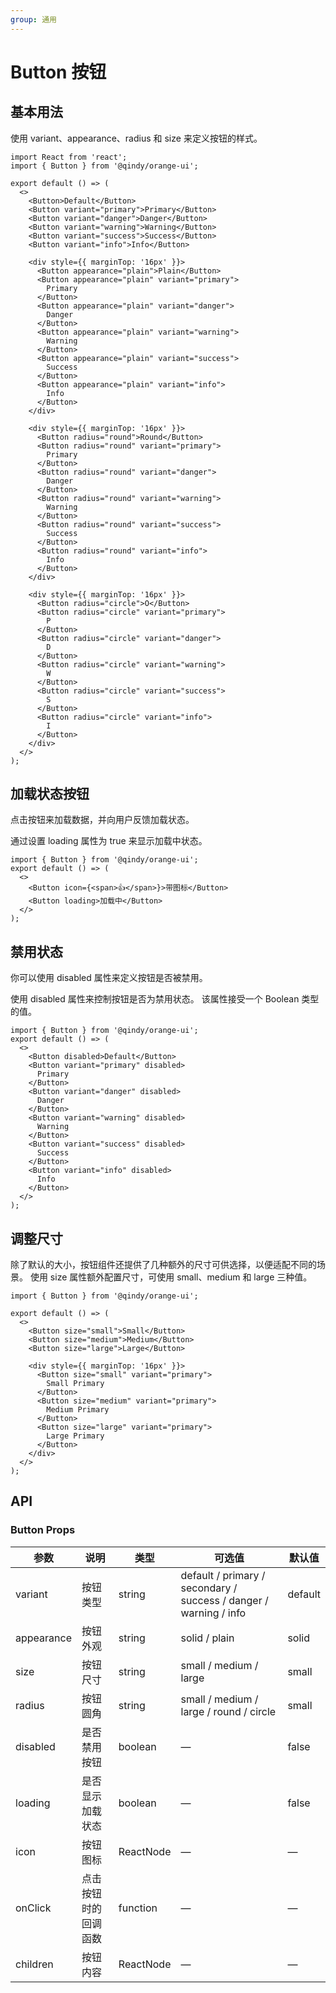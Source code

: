 ```yaml
---
group: 通用
---
```


<!-- 其他 Markdown 内容 -->

# Button 按钮

## 基本用法

使用 variant、appearance、radius 和 size 来定义按钮的样式。

```tsx
import React from 'react';
import { Button } from '@qindy/orange-ui';

export default () => (
  <>
    <Button>Default</Button>
    <Button variant="primary">Primary</Button>
    <Button variant="danger">Danger</Button>
    <Button variant="warning">Warning</Button>
    <Button variant="success">Success</Button>
    <Button variant="info">Info</Button>

    <div style={{ marginTop: '16px' }}>
      <Button appearance="plain">Plain</Button>
      <Button appearance="plain" variant="primary">
        Primary
      </Button>
      <Button appearance="plain" variant="danger">
        Danger
      </Button>
      <Button appearance="plain" variant="warning">
        Warning
      </Button>
      <Button appearance="plain" variant="success">
        Success
      </Button>
      <Button appearance="plain" variant="info">
        Info
      </Button>
    </div>

    <div style={{ marginTop: '16px' }}>
      <Button radius="round">Round</Button>
      <Button radius="round" variant="primary">
        Primary
      </Button>
      <Button radius="round" variant="danger">
        Danger
      </Button>
      <Button radius="round" variant="warning">
        Warning
      </Button>
      <Button radius="round" variant="success">
        Success
      </Button>
      <Button radius="round" variant="info">
        Info
      </Button>
    </div>

    <div style={{ marginTop: '16px' }}>
      <Button radius="circle">O</Button>
      <Button radius="circle" variant="primary">
        P
      </Button>
      <Button radius="circle" variant="danger">
        D
      </Button>
      <Button radius="circle" variant="warning">
        W
      </Button>
      <Button radius="circle" variant="success">
        S
      </Button>
      <Button radius="circle" variant="info">
        I
      </Button>
    </div>
  </>
);
```

## 加载状态按钮

点击按钮来加载数据，并向用户反馈加载状态。

通过设置 loading 属性为 true 来显示加载中状态。

```tsx
import { Button } from '@qindy/orange-ui';
export default () => (
  <>
    <Button icon={<span>👍</span>}>带图标</Button>
    <Button loading>加载中</Button>
  </>
);
```

## 禁用状态

你可以使用 disabled 属性来定义按钮是否被禁用。

使用 disabled 属性来控制按钮是否为禁用状态。 该属性接受一个 Boolean 类型的值。

```tsx
import { Button } from '@qindy/orange-ui';
export default () => (
  <>
    <Button disabled>Default</Button>
    <Button variant="primary" disabled>
      Primary
    </Button>
    <Button variant="danger" disabled>
      Danger
    </Button>
    <Button variant="warning" disabled>
      Warning
    </Button>
    <Button variant="success" disabled>
      Success
    </Button>
    <Button variant="info" disabled>
      Info
    </Button>
  </>
);
```

## 调整尺寸

除了默认的大小，按钮组件还提供了几种额外的尺寸可供选择，以便适配不同的场景。
使用 size 属性额外配置尺寸，可使用 small、medium 和 large 三种值。

```tsx
import { Button } from '@qindy/orange-ui';

export default () => (
  <>
    <Button size="small">Small</Button>
    <Button size="medium">Medium</Button>
    <Button size="large">Large</Button>

    <div style={{ marginTop: '16px' }}>
      <Button size="small" variant="primary">
        Small Primary
      </Button>
      <Button size="medium" variant="primary">
        Medium Primary
      </Button>
      <Button size="large" variant="primary">
        Large Primary
      </Button>
    </div>
  </>
);
```

## API

### Button Props

| 参数       | 说明                 | 类型      | 可选值                                                            | 默认值  |
| ---------- | -------------------- | --------- | ----------------------------------------------------------------- | ------- |
| variant    | 按钮类型             | string    | default / primary / secondary / success / danger / warning / info | default |
| appearance | 按钮外观             | string    | solid / plain                                                     | solid   |
| size       | 按钮尺寸             | string    | small / medium / large                                            | small   |
| radius     | 按钮圆角             | string    | small / medium / large / round / circle                           | small   |
| disabled   | 是否禁用按钮         | boolean   | —                                                                 | false   |
| loading    | 是否显示加载状态     | boolean   | —                                                                 | false   |
| icon       | 按钮图标             | ReactNode | —                                                                 | —       |
| onClick    | 点击按钮时的回调函数 | function  | —                                                                 | —       |
| children   | 按钮内容             | ReactNode | —                                                                 | —       |
